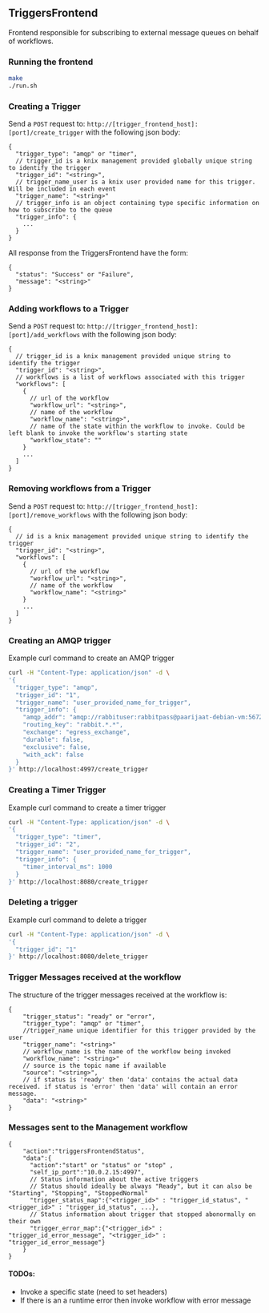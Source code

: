 ## TriggersFrontend

Frontend responsible for subscribing to external message queues on behalf of workflows. 

### Running the frontend
```bash
make
./run.sh
```

### Creating a Trigger 

Send a `POST` request to: `http://[trigger_frontend_host]:[port]/create_trigger` with the following json body:
```
{
  "trigger_type": "amqp" or "timer",
  // trigger_id is a knix management provided globally unique string to identify the trigger
  "trigger_id": "<string>",
  // trigger_name_user is a knix user provided name for this trigger. Will be included in each event
  "trigger_name": "<string>"
  // trigger_info is an object containing type specific information on how to subscribe to the queue
  "trigger_info": {
    ...
  }
}
```

All response from the TriggersFrontend have the form:
```
{
  "status": "Success" or "Failure",
  "message": "<string>"
}
```

### Adding workflows to a Trigger 

Send a `POST` request to: `http://[trigger_frontend_host]:[port]/add_workflows` with the following json body:
```
{
  // trigger_id is a knix management provided unique string to identify the trigger
  "trigger_id": "<string>",
  // workflows is a list of workflows associated with this trigger
  "workflows": [
    {
      // url of the workflow
      "workflow_url": "<string>",
      // name of the workflow
      "workflow_name": "<string>",
      // name of the state within the workflow to invoke. Could be left blank to invoke the workflow's starting state
      "workflow_state": ""
    }
    ...
  ]
}
```


### Removing workflows from a Trigger 

Send a `POST` request to: `http://[trigger_frontend_host]:[port]/remove_workflows` with the following json body:
```
{
  // id is a knix management provided unique string to identify the trigger
  "trigger_id": "<string>",
  "workflows": [
    {
      // url of the workflow
      "workflow_url": "<string>",
      // name of the workflow
      "workflow_name": "<string>"
    }
    ...
  ]
}
```

### Creating an AMQP trigger

Example curl command to create an AMQP trigger

```bash
curl -H "Content-Type: application/json" -d \
'{
  "trigger_type": "amqp",
  "trigger_id": "1",
  "trigger_name": "user_provided_name_for_trigger",
  "trigger_info": {
    "amqp_addr": "amqp://rabbituser:rabbitpass@paarijaat-debian-vm:5672/%2frabbitvhost",
    "routing_key": "rabbit.*.*",
    "exchange": "egress_exchange",
    "durable": false,
    "exclusive": false,
    "with_ack": false
  }
}' http://localhost:4997/create_trigger
```

### Creating a Timer Trigger

Example curl command to create a timer trigger

```bash
curl -H "Content-Type: application/json" -d \
'{
  "trigger_type": "timer",
  "trigger_id": "2",
  "trigger_name": "user_provided_name_for_trigger",
  "trigger_info": {
    "timer_interval_ms": 1000
  }
}' http://localhost:8080/create_trigger
```

### Deleting a trigger

Example curl command to delete a trigger

```bash
curl -H "Content-Type: application/json" -d \
'{
  "trigger_id": "1"
}' http://localhost:8080/delete_trigger
```



### Trigger Messages received at the workflow

The structure of the trigger messages received at the workflow is:

```
{
    "trigger_status": "ready" or "error",
    "trigger_type": "amqp" or "timer",
    //trigger_name unique identifier for this trigger provided by the user
    "trigger_name": "<string>"
    // workflow_name is the name of the workflow being invoked
    "workflow_name": "<string>"
    // source is the topic name if available
    "source": "<string>",
    // if status is 'ready' then 'data' contains the actual data received. if status is 'error' then 'data' will contain an error message.
    "data": "<string>"
}
```


### Messages sent to the Management workflow

```
{
    "action":"triggersFrontendStatus",
    "data":{
      "action":"start" or "status" or "stop" ,
      "self_ip_port":"10.0.2.15:4997",
      // Status information about the active triggers
      // Status should ideally be always "Ready", but it can also be "Starting", "Stopping", "StoppedNormal"
      "trigger_status_map":{"<trigger_id>" : "trigger_id_status", "<trigger_id>" : "trigger_id_status", ...},
      // Status information about trigger that stopped abonormally on their own
      "trigger_error_map":{"<trigger_id>" : "trigger_id_error_message", "<trigger_id>" : "trigger_id_error_message"}
    }
}
```

#### TODOs:
* Invoke a specific state (need to set headers)
* If there is an a runtime error then invoke workflow with error message